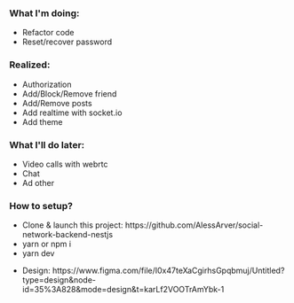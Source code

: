<h3>What I'm doing:</h3>
<ul>
  <li>Refactor code</li>
  <li>Reset/recover password</li>
</ul>

<h3>Realized:</h3>
<ul>
  <li>Authorization</li>
  <li>Add/Block/Remove friend</li>
  <li>Add/Remove posts</li>
  <li>Add realtime with socket.io</li>
  <li>Add theme</li>
</ul>

<h3>What I'll do later:</h3>
<ul>
  <li>Video calls with webrtc</li>
  <li>Chat</li>
  <li>Ad other</li>
</ul>

<h3>How to setup?</h3>
<ul>
  <li>Clone & launch this project: https://github.com/AlessArver/social-network-backend-nestjs</li>
  <li>yarn or npm i</li>
  <li>yarn dev</li>
</ul>

<ul>
  <li>Design: https://www.figma.com/file/I0x47teXaCgirhsGpqbmuj/Untitled?type=design&node-id=35%3A828&mode=design&t=karLf2VOOTrAmYbk-1</li>
</ul>
